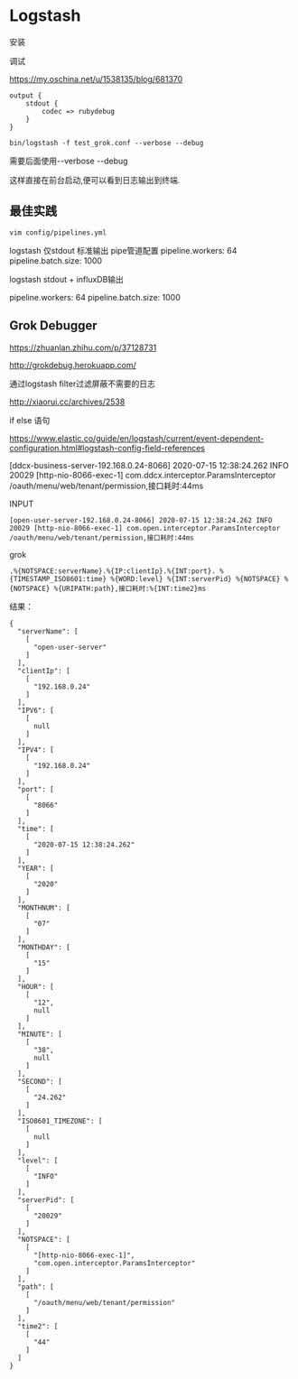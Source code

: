 # Logstash

安装



调试

https://my.oschina.net/u/1538135/blog/681370

```
output {
    stdout {
        codec => rubydebug
    }
}
```

```
bin/logstash -f test_grok.conf --verbose --debug
```

需要后面使用--verbose --debug

这样直接在前台启动,便可以看到日志输出到终端.

## 最佳实践
```
vim config/pipelines.yml
```
logstash 仅stdout 标准输出
pipe管道配置
pipeline.workers: 64
pipeline.batch.size: 1000

logstash stdout + influxDB输出

   pipeline.workers: 64
   pipeline.batch.size: 1000


## Grok Debugger

https://zhuanlan.zhihu.com/p/37128731

http://grokdebug.herokuapp.com/

通过logstash filter过滤屏蔽不需要的日志

http://xiaorui.cc/archives/2538

if else  语句

https://www.elastic.co/guide/en/logstash/current/event-dependent-configuration.html#logstash-config-field-references


[ddcx-business-server-192.168.0.24-8066] 2020-07-15 12:38:24.262 INFO 20029 [http-nio-8066-exec-1] com.ddcx.interceptor.ParamsInterceptor /oauth/menu/web/tenant/permission,接口耗时:44ms

INPUT
```
[open-user-server-192.168.0.24-8066] 2020-07-15 12:38:24.262 INFO 20029 [http-nio-8066-exec-1] com.open.interceptor.ParamsInterceptor /oauth/menu/web/tenant/permission,接口耗时:44ms
```
grok
```
.%{NOTSPACE:serverName}.%{IP:clientIp}.%{INT:port}. %{TIMESTAMP_ISO8601:time} %{WORD:level} %{INT:serverPid} %{NOTSPACE} %{NOTSPACE} %{URIPATH:path},接口耗时:%{INT:time2}ms
```
结果：
```
{
  "serverName": [
    [
      "open-user-server"
    ]
  ],
  "clientIp": [
    [
      "192.168.0.24"
    ]
  ],
  "IPV6": [
    [
      null
    ]
  ],
  "IPV4": [
    [
      "192.168.0.24"
    ]
  ],
  "port": [
    [
      "8066"
    ]
  ],
  "time": [
    [
      "2020-07-15 12:38:24.262"
    ]
  ],
  "YEAR": [
    [
      "2020"
    ]
  ],
  "MONTHNUM": [
    [
      "07"
    ]
  ],
  "MONTHDAY": [
    [
      "15"
    ]
  ],
  "HOUR": [
    [
      "12",
      null
    ]
  ],
  "MINUTE": [
    [
      "38",
      null
    ]
  ],
  "SECOND": [
    [
      "24.262"
    ]
  ],
  "ISO8601_TIMEZONE": [
    [
      null
    ]
  ],
  "level": [
    [
      "INFO"
    ]
  ],
  "serverPid": [
    [
      "20029"
    ]
  ],
  "NOTSPACE": [
    [
      "[http-nio-8066-exec-1]",
      "com.open.interceptor.ParamsInterceptor"
    ]
  ],
  "path": [
    [
      "/oauth/menu/web/tenant/permission"
    ]
  ],
  "time2": [
    [
      "44"
    ]
  ]
}
```
